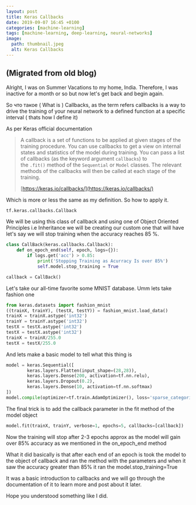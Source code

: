 ```yaml
---
layout: post
title: Keras Callbacks
date: 2019-09-07 16:45 +0100
categories: [machine-learning]
tags: [machine-learning, deep-learning, neural-networks]
image:
  path: thumbnail.jpeg
  alt: Keras Callbacks
---
```


## (Migrated from old blog)

Alright, I was on Summer Vacations to my home, India. Therefore, I was inactive for a month or so but now let's get back and begin again.

So что такое ( What is ) Callbacks, as the term refers callbacks is a way to drive the training of your neural network to a defined function at a specific interval ( thats how I define it)

As per Keras official documentation

> A callback is a set of functions to be applied at given stages of the training procedure. You can use callbacks to get a view on internal states and statistics of the model during training. You can pass a list of callbacks (as the keyword argument `callbacks`) to the `.fit()` method of the `Sequential` or `Model` classes. The relevant methods of the callbacks will then be called at each stage of the training.
>
> [https://keras.io/callbacks/](https://keras.io/callbacks/)

Which is more or less the same as my definition. So how to apply it.

```python
tf.keras.callbacks.Callback
```

We will be using this class of callback and using one of Object Oriented Principles i.e Inheritance we will be creating our custom one that will have let's say we will stop training when the accuracy reaches 85 %.

```python
class CallBack(keras.callbacks.Callback):
    def on_epoch_end(self, epoch, logs={}):
        if logs.get('acc') > 0.85:
            print('Stopping Training as Acurracy Is over 85%')
            self.model.stop_training = True

callback = CallBack()
```

Let's take our all-time favorite some MNIST database. Umm lets take fashion one

```python
from keras.datasets import fashion_mnist
((trainX, trainY), (testX, testY)) = fashion_mnist.load_data()
trainX = trainX.astype('int32')
trainY = trainY.astype('int32')
testX = testX.astype('int32')
testX = testX.astype('int32')
trainX = trainX/255.0
testX = testX/255.0
```

And lets make a basic model to tell what this thing is

```python
model = keras.Sequential([
        keras.layers.Flatten(input_shape=(28,28)),
        keras.layers.Dense(200, activation=tf.nn.relu),
        keras.layers.Dropout(0.2),
        keras.layers.Dense(10, activation=tf.nn.softmax)
])
model.compile(optimizer=tf.train.AdamOptimizer(), loss='sparse_categorical_crossentropy', metrics=['accuracy'])
```

The final trick is to add the callback parameter in the fit method of the model object

```python
model.fit(trainX, trainY, verbose=1, epochs=5, callbacks=[callback])
```

Now the training will stop after 2-3 epochs approx as the model will gain over 85% accuracy as we mentioned in the on\_epoch\_end method

What it did basically is that after each end of an epoch is took the model to the object of callback and ran the method with the parameters and when it saw the accuracy greater than 85% it ran the model.stop\_training=True

It was a basic introduction to callbacks and we will go through the documentation of it to learn more and post about it later.

Hope you understood something like I did.
